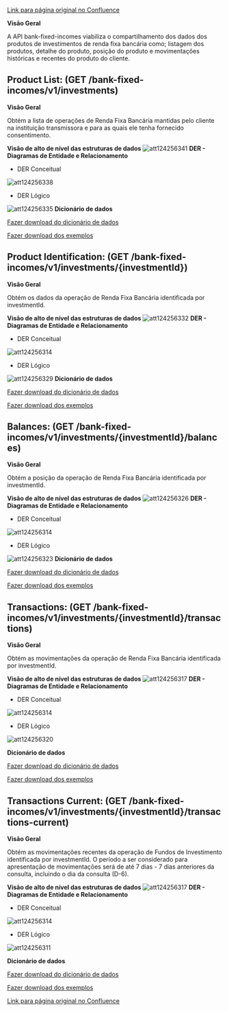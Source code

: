 [Link para página original no Confluence](https://openfinancebrasil.atlassian.net/wiki/spaces/OF/pages/124256274)

**Visão Geral**

A API bank-fixed-incomes viabiliza o compartilhamento dos dados dos produtos de investimentos de renda fixa bancária como; listagem dos produtos, detalhe do produto, posição do produto e movimentações históricas e recentes do produto do cliente.

## **Product List:** (GET /bank-fixed-incomes/v1/investments)

**Visão Geral**

Obtém a lista de operações de Renda Fixa Bancária mantidas pelo cliente na instituição transmissora e para as quais ele tenha fornecido consentimento.

**Visão de alto de nível das estruturas de dados**
![att124256341](Informa%c3%a7%c3%b5es%20Gerais%20-%20Renda%20Fixa%20Banc%c3%a1ria%20-%20v1.0.0-rc2.0/attachments/GET_ProductList_visaoAltoNivel.png)
**DER - Diagramas de Entidade e Relacionamento**

- DER Conceitual

![att124256338](Informa%c3%a7%c3%b5es%20Gerais%20-%20Renda%20Fixa%20Banc%c3%a1ria%20-%20v1.0.0-rc2.0/attachments/GET_ProductList_DER_conceitual.png)
- DER Lógico

![att124256335](Informa%c3%a7%c3%b5es%20Gerais%20-%20Renda%20Fixa%20Banc%c3%a1ria%20-%20v1.0.0-rc2.0/attachments/GET_ProductList_DER_logico.png)
**Dicionário de dados**

[Fazer download do dicionário de dados](https://openbanking-brasil.github.io/openapi/dictionary/banktFixedIncomesGetInvestments_v1.csv)

[Fazer download dos exemplos](https://openbanking-brasil.github.io/openapi/dictionary/example/examples_bankFixedIncomesGetInvestments_v1.csv)

## **Product Identification:** (GET /bank-fixed-incomes/v1/investments/{investmentId})

**Visão Geral**

Obtém os dados da operação de Renda Fixa Bancária identificada por investmentId.

**Visão de alto de nível das estruturas de dados**
![att124256332](Informa%c3%a7%c3%b5es%20Gerais%20-%20Renda%20Fixa%20Banc%c3%a1ria%20-%20v1.0.0-rc2.0/attachments/GET_ProductIdentification_visaoAltoNivel.png)
**DER - Diagramas de Entidade e Relacionamento**

- DER Conceitual

![att124256314](Informa%c3%a7%c3%b5es%20Gerais%20-%20Renda%20Fixa%20Banc%c3%a1ria%20-%20v1.0.0-rc2.0/attachments/DER_conceitual_bancaria-v4.png)
- DER Lógico

![att124256329](Informa%c3%a7%c3%b5es%20Gerais%20-%20Renda%20Fixa%20Banc%c3%a1ria%20-%20v1.0.0-rc2.0/attachments/GET_ProductIdentification_DER_logica.png)
**Dicionário de dados**

[Fazer download do dicionário de dados](https://openbanking-brasil.github.io/openapi/dictionary/banktFixedIncomesGetInvestmentsInvestmentId_v1.csv)

[Fazer download dos exemplos](https://openbanking-brasil.github.io/openapi/dictionary/example/examples_bankFixedIncomesGetInvestmentsInvestmentId_v1.csv)

## **Balances:** (GET /bank-fixed-incomes/v1/investments/{investmentId}/balances)

**Visão Geral**

Obtém a posição da operação de Renda Fixa Bancária identificada por investmentId.

**Visão de alto de nível das estruturas de dados**
![att124256326](Informa%c3%a7%c3%b5es%20Gerais%20-%20Renda%20Fixa%20Banc%c3%a1ria%20-%20v1.0.0-rc2.0/attachments/GET_Balances_visaoAltoNivel.png)
**DER - Diagramas de Entidade e Relacionamento**

- DER Conceitual

![att124256314](Informa%c3%a7%c3%b5es%20Gerais%20-%20Renda%20Fixa%20Banc%c3%a1ria%20-%20v1.0.0-rc2.0/attachments/DER_conceitual_bancaria-v4.png)
- DER Lógico

![att124256323](Informa%c3%a7%c3%b5es%20Gerais%20-%20Renda%20Fixa%20Banc%c3%a1ria%20-%20v1.0.0-rc2.0/attachments/GET_Balances_DER_logico.png)
**Dicionário de dados**

[Fazer download do dicionário de dados](https://openbanking-brasil.github.io/openapi/dictionary/banktFixedIncomesGetInvestmentsInvestmentIdBalances_v1.csv)

[Fazer download dos exemplos](https://openbanking-brasil.github.io/openapi/dictionary/example/examples_bankFixedIncomesGetInvestmentsInvestmentIdBalances_v1.csv)

## **Transactions:** (GET /bank-fixed-incomes/v1/investments/{investmentId}/transactions)

**Visão Geral**

Obtém as movimentações da operação de Renda Fixa Bancária identificada por investmentId.

**Visão de alto de nível das estruturas de dados**
![att124256317](Informa%c3%a7%c3%b5es%20Gerais%20-%20Renda%20Fixa%20Banc%c3%a1ria%20-%20v1.0.0-rc2.0/attachments/GET_Transactions_visaoAltoNivel.png)
**DER - Diagramas de Entidade e Relacionamento**

- DER Conceitual

![att124256314](Informa%c3%a7%c3%b5es%20Gerais%20-%20Renda%20Fixa%20Banc%c3%a1ria%20-%20v1.0.0-rc2.0/attachments/DER_conceitual_bancaria-v4.png)
- DER Lógico

![att124256320](Informa%c3%a7%c3%b5es%20Gerais%20-%20Renda%20Fixa%20Banc%c3%a1ria%20-%20v1.0.0-rc2.0/attachments/image-20230427-165914.png)

**Dicionário de dados**

[Fazer download do dicionário de dados](https://openbanking-brasil.github.io/openapi/dictionary/banktFixedIncomesGetInvestmentsInvestmentIdTransactions_v1.csv)

[Fazer download dos exemplos](https://openbanking-brasil.github.io/openapi/dictionary/example/examples_bankFixedIncomesGetInvestmentsInvestmentIdTransactions_v1.csv)

## **Transactions Current:** (GET /bank-fixed-incomes/v1/investments/{investmentId}/transactions-current)

**Visão Geral**

Obtém as movimentações recentes da operação de Fundos de Investimento identificada por investmentId. O período a ser considerado para apresentação de movimentações será de até 7 dias - 7 dias anteriores da consulta, incluindo o dia da consulta (D-6).

**Visão de alto de nível das estruturas de dados**
![att124256317](Informa%c3%a7%c3%b5es%20Gerais%20-%20Renda%20Fixa%20Banc%c3%a1ria%20-%20v1.0.0-rc2.0/attachments/GET_Transactions_visaoAltoNivel.png)
**DER - Diagramas de Entidade e Relacionamento**

- DER Conceitual

![att124256314](Informa%c3%a7%c3%b5es%20Gerais%20-%20Renda%20Fixa%20Banc%c3%a1ria%20-%20v1.0.0-rc2.0/attachments/DER_conceitual_bancaria-v4.png)

- DER Lógico

![att124256311](Informa%c3%a7%c3%b5es%20Gerais%20-%20Renda%20Fixa%20Banc%c3%a1ria%20-%20v1.0.0-rc2.0/attachments/image-20230427-170009.png)

**Dicionário de dados**

[Fazer download do dicionário de dados](https://openbanking-brasil.github.io/openapi/dictionary/banktFixedIncomesGetInvestmentsInvestmentIdTransactionsCurrent_v1.csv)

[Fazer download dos exemplos](https://openbanking-brasil.github.io/openapi/dictionary/example/examples_banktFixedIncomesGetInvestmentsInvestmentIdTransactionsCurrent_v1.csv)

[Link para página original no Confluence](https://openfinancebrasil.atlassian.net/wiki/spaces/OF/pages/124256274)